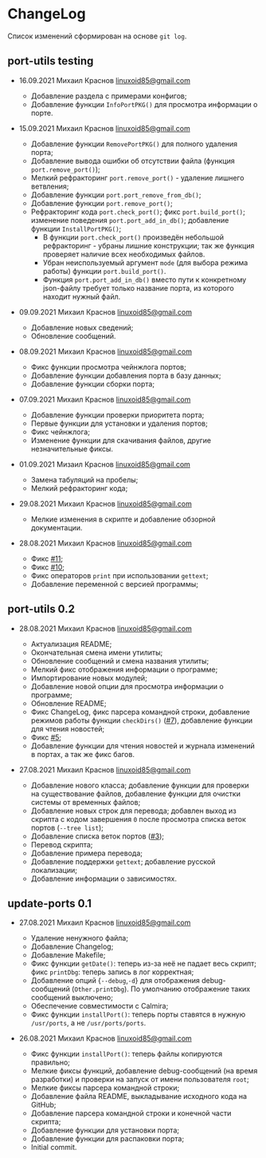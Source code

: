 # ChangeLog

Список изменений сформирован на основе `git log`.

## port-utils testing

* 16.09.2021 Михаил Краснов <linuxoid85@gmail.com>
    * Добавление раздела с примерами конфигов;
    * Добавление функции `InfoPortPKG()` для просмотра информации о порте.

* 15.09.2021 Михаил Краснов <linuxoid85@gmail.com>
    * Добавление функции `RemovePortPKG()` для полного удаления порта;
    * Добавление вывода ошибки об отсутствии файла (функция `port.remove_port()`);
    * Мелкий рефракторинг `port.remove_port()` - удаление лишнего ветвления;
    * Добавление функции `port.port_remove_from_db()`;
    * Добавление функции `port.remove_port()`;
    * Рефракторинг кода `port.check_port()`; фикс `port.build_port()`; изменение поведения `port.port_add_in_db()`; добавление функции `InstallPortPKG()`;
        * В функции `port.check_port()` произведён небольшой рефракторинг - убраны лишние конструкции; так же функция проверяет наличие всех необходимых файлов.
        * Убран неиспользуемый аргумент `mode` (для выбора режима работы) функции `port.build_port()`.
        * Функция `port.port_add_in_db()` вместо пути к конкретному json-файлу требует только название порта, из которого находит нужный файл.

* 09.09.2021 Михаил Краснов <linuxoid85@gmail.com>
    * Добавление новых сведений;
    * Обновление сообщений.

* 08.09.2021 Михаил Краснов <linuxoid85@gmail.com>
    * Фикс функции просмотра чейнжлога портов;
    * Добавление функции добавления порта в базу данных;
    * Добавление функции сборки порта;

* 07.09.2021 Михаил Краснов <linuxoid85@gmail.com>
    * Добавление функции проверки приоритета порта;
    * Первые функции для установки и удаления портов;
    * Фикс чейнжлога;
    * Изменение функции для скачивания файлов, другие незначительные фиксы.

* 01.09.2021 Мизаил Краснов <linuxoid85@gmail.com>
    * Замена табуляций на пробелы;
    * Мелкий рефракторинг кода;

* 29.08.2021 Михаил Краснов <linuxoid85@gmail.com>
    * Мелкие изменения в скрипте и добавление обзорной документации.

* 28.08.2021 Михаил Краснов <linuxoid85@gmail.com>
    * Фикс [#11](https://github.com/CalmiraLinux/port-utils/issues/11);
    * Фикс [#10](https://github.com/CalmiraLinux/port-utils/issues/10);
    * Фикс операторов `print` при использовании `gettext`;
    * Добавление переменной с версией программы;

## port-utils 0.2

* 28.08.2021 Михаил Краснов <linuxoid85@gmail.com>
    * Актуализация README;
    * Окончательная смена имени утилиты;
    * Обновление сообщений и смена названия утилиты;
    * Мелкий фикс отображения информации о программе;
    * Импортирование новых модулей;
    * Добавление новой опции для просмотра информации о программе;
    * Обновление README;
    * Фикс ChangeLog, фикс парсера командной строки, добавление режимов работы функции `checkDirs()` ([#7](https://github.com/CalmiraLinux/update-ports/issues/7)), добавление функции для чтения новостей;
    * Фикс [#5](https://github.com/CalmiraLinux/update-ports/issues/5);
    * Добавление функции для чтения новостей и журнала изменений в портах, а так же фикс багов.

* 27.08.2021 Михаил Краснов <linuxoid85@gmail.com>
    * Добавление нового класса; добавление функции для проверки на существование файлов, добавление функции для очистки системы от временных файлов;
    * Добавление новых строк для перевода; добавлен выход из скрипта с кодом завершения `0` после просмотра списка веток портов (`--tree list`);
    * Добавление списка веток портов ([#3](https://github.com/CalmiraLinux/update-ports/issues/3));
    * Перевод скрипта;
    * Добавление примера перевода;
    * Добавление поддержки `gettext`; добавление русской локализации;
	* Добавление информации о зависимостях.

## update-ports 0.1

* 27.08.2021 Михаил Краснов <linuxoid85@gmail.com>
    * Удаление ненужного файла;
	* Добавление Changelog;
	* Добавление Makefile;
	* Фикс функции `getDate()`: теперь из-за неё не падает весь скрипт; фикс `printDbg`: теперь запись в лог корректная;
	* Добавление опций {`--debug`,`-d`} для отображения debug-сообщений (`Other.printDbg`). По умолчанию отображение таких сообщений выключено;
	* Обеспечение совместимости с Calmira;
	* Фикс функции `installPort()`: теперь порты ставятся в нужную `/usr/ports`, а не `/usr/ports/ports`.

* 26.08.2021 Михаил Краснов <linuxoid85@gmail.com>
	* Фикс функции `installPort()`: теперь файлы копируются правильно;
	* Мелкие фиксы функций, добавление debug-сообщений (на время разработки) и проверки на запуск от имени пользователя `root`;
	* Мелкие фиксы парсера командной строки;
	* Добавление файла README, выкладывание исходного кода на GitHub;
	* Добавление парсера командной строки и конечной части скрипта;
	* Добавление функции для установки порта;
	* Добавление функции для распаковки порта;
	* Initial commit.
